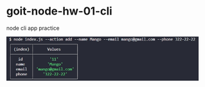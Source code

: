 # goit-node-hw-01-cli
node cli app practice

![alt text](https://github.com/cheestick/goit-node-hw-01-cli/blob/main/action_add.jpg)

